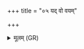 +++
title = "०५ यद् वो वयम्"

+++
<details><summary>मूलम् (GR)</summary>

यद् वो वयं प्रमिनाम व्रतानि  
विदुषां देवा अविदुष्टरासः ।  
अग्निष् टद् विश्वाद् आ पृणातु विद्वान्  
सोमस्य यो ब्राह्मणाꣳ आविवेश ॥
</details>